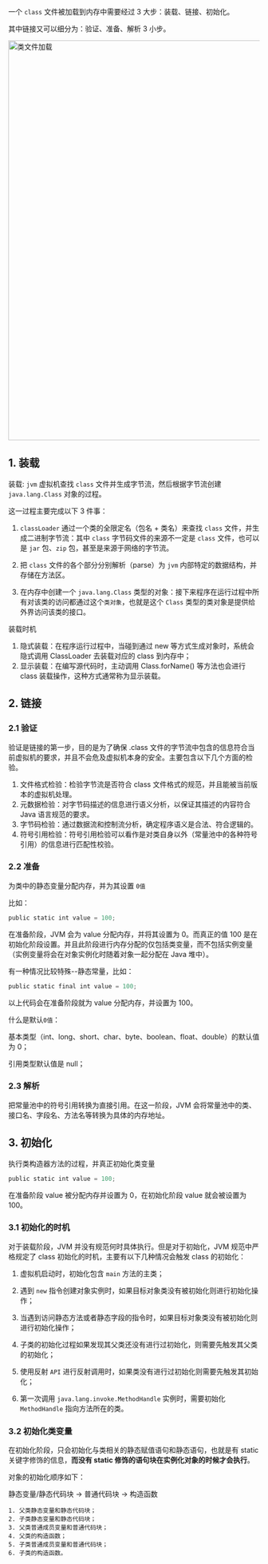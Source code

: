 一个 `class` 文件被加载到内存中需要经过 3 大步：装载、链接、初始化。

其中链接又可以细分为：验证、准备、解析 3 小步。

<img width="800" alt="类文件加载" src="https://user-images.githubusercontent.com/17560388/150710782-73b14a2f-80d2-4f0d-8977-79363b4b82e2.png">

## 1. 装载

装载: `jvm` 虚拟机查找 `class` 文件并生成字节流，然后根据字节流创建 `java.lang.Class` 对象的过程。

这一过程主要完成以下 3 件事：

1. `classLoader` 通过一个类的全限定名（包名 + 类名）来查找 `class` 文件，并生成二进制字节流：其中 `class` 字节码文件的来源不一定是 `class` 文件，也可以是 `jar` 包、`zip` 包，甚至是来源于网络的字节流。

2. 把 `class` 文件的各个部分分别解析（parse）为 `jvm` 内部特定的数据结构，并存储在方法区。

3. 在内存中创建一个 `java.lang.Class` 类型的对象：接下来程序在运行过程中所有对该类的访问都通过这个`类对象`，也就是这个 `Class` 类型的类对象是提供给外界访问该类的接口。

装载时机

1. 隐式装载：在程序运行过程中，当碰到通过 new 等方式生成对象时，系统会隐式调用 ClassLoader 去装载对应的 class 到内存中；
2. 显示装载：在编写源代码时，主动调用 Class.forName() 等方法也会进行 class 装载操作，这种方式通常称为显示装载。

## 2. 链接

### 2.1 验证

验证是链接的第一步，目的是为了确保 .class 文件的字节流中包含的信息符合当前虚拟机的要求，并且不会危及虚拟机本身的安全。主要包含以下几个方面的检验。

1. 文件格式检验：检验字节流是否符合 class 文件格式的规范，并且能被当前版本的虚拟机处理。 
2. 元数据检验：对字节码描述的信息进行语义分析，以保证其描述的内容符合 Java 语言规范的要求。 
3. 字节码检验：通过数据流和控制流分析，确定程序语义是合法、符合逻辑的。 
4. 符号引用检验：符号引用检验可以看作是对类自身以外（常量池中的各种符号引用）的信息进行匹配性校验。

### 2.2 准备

为类中的静态变量分配内存，并为其设置 `0值`

比如：

```java
public static int value = 100;
```

在准备阶段，JVM 会为 value 分配内存，并将其设置为 0。而真正的值 100 是在初始化阶段设置。并且此阶段进行内存分配的仅包括类变量，而不包括实例变量（实例变量将会在对象实例化时随着对象一起分配在 Java 堆中）。

有一种情况比较特殊--静态常量，比如：

```java
public static final int value = 100;
```

以上代码会在准备阶段就为 value 分配内存，并设置为 100。

什么是默认`0值`：

基本类型（int、long、short、char、byte、boolean、float、double）的默认值为 0；

引用类型默认值是 null；

### 2.3 解析

把常量池中的符号引用转换为直接引用。在这一阶段，JVM 会将常量池中的类、接口名、字段名、方法名等转换为具体的内存地址。

## 3. 初始化

执行类构造器<clinit>方法的过程，并真正初始化类变量
  
```java
public static int value = 100;
```

在准备阶段 value 被分配内存并设置为 0，在初始化阶段 value 就会被设置为 100。

### 3.1 初始化的时机 

对于装载阶段，JVM 并没有规范何时具体执行。但是对于初始化，JVM 规范中严格规定了 class 初始化的时机，主要有以下几种情况会触发 class 的初始化：

1. 虚拟机启动时，初始化包含 `main` 方法的主类；

2. 遇到 `new` 指令创建对象实例时，如果目标对象类没有被初始化则进行初始化操作；

3. 当遇到访问静态方法或者静态字段的指令时，如果目标对象类没有被初始化则进行初始化操作；

4. 子类的初始化过程如果发现其父类还没有进行过初始化，则需要先触发其父类的初始化；

5. 使用反射 `API` 进行反射调用时，如果类没有进行过初始化则需要先触发其初始化；

6. 第一次调用 `java.lang.invoke.MethodHandle` 实例时，需要初始化 `MethodHandle` 指向方法所在的类。

### 3.2 初始化类变量

在初始化阶段，只会初始化与类相关的静态赋值语句和静态语句，也就是有 static 关键字修饰的信息，**而没有 static 修饰的语句块在实例化对象的时候才会执行**。

对象的初始化顺序如下：

静态变量/静态代码块 -> 普通代码块 -> 构造函数

```shell
1. 父类静态变量和静态代码块；
2. 子类静态变量和静态代码块；
3. 父类普通成员变量和普通代码块；
4. 父类的构造函数；
5. 子类普通成员变量和普通代码块；
6. 子类的构造函数。
```

